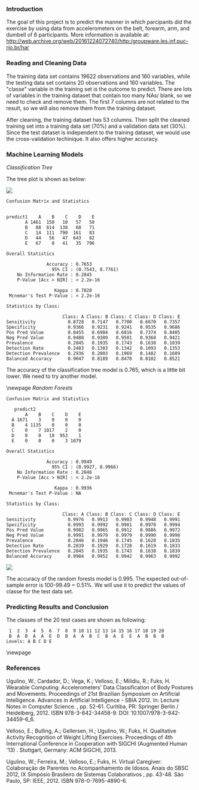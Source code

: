 ### Introduction

The goal of this project is to predict the manner in which parcipants
did the exercise by using data from accelerometers on the belt, forearm,
arm, and dumbell of 6 participants. More information is available at:
<http://web.archive.org/web/20161224072740/http:/groupware.les.inf.puc-rio.br/har>

### Reading and Cleaning Data

The training data set contains 19622 observations and 160 variables,
while the testing data set contains 20 observations and 160 variables.
The "classe" variable in the training set is the outcome to predict.
There are lots of variables in the training dataset that contain too
many NAs/ blank, so we need to check and remove them. The first 7
columns are not related to the result, so we will also remove them from
the training dataset.

After cleaning, the training dataset has 53 columns. Then split the
cleaned training set into a training data set (70%) and a validation
data set (30%). Since the test dataset is independent to the training
dataset, we would use the cross-validation techinique. It also offers
higher accuracy.

### Machine Learning Models

*Classification Tree*

The tree plot is shown as below:

![](Machine-Learning-Project/unnamed-chunk-2-1.png)

    Confusion Matrix and Statistics

            
    predict1    A    B    C    D    E
           A 1461  150   10   57   50
           B   88  814  138   68   71
           C   14  111  790  161   83
           D   44   56   47  643   82
           E   67    8   41   35  796

    Overall Statistics
                                              
                   Accuracy : 0.7653          
                     95% CI : (0.7543, 0.7761)
        No Information Rate : 0.2845          
        P-Value [Acc > NIR] : < 2.2e-16       
                                              
                      Kappa : 0.7028          
     Mcnemar's Test P-Value : < 2.2e-16       

    Statistics by Class:

                         Class: A Class: B Class: C Class: D Class: E
    Sensitivity            0.8728   0.7147   0.7700   0.6670   0.7357
    Specificity            0.9366   0.9231   0.9241   0.9535   0.9686
    Pos Pred Value         0.8455   0.6904   0.6816   0.7374   0.8405
    Neg Pred Value         0.9488   0.9309   0.9501   0.9360   0.9421
    Prevalence             0.2845   0.1935   0.1743   0.1638   0.1839
    Detection Rate         0.2483   0.1383   0.1342   0.1093   0.1353
    Detection Prevalence   0.2936   0.2003   0.1969   0.1482   0.1609
    Balanced Accuracy      0.9047   0.8189   0.8470   0.8102   0.8521

The accuracy of the classification tree model is 0.765, which is a
little bit lower. We need to try another model.

\newpage
*Random Forests*

    Confusion Matrix and Statistics

       predict2
           A    B    C    D    E
      A 1671    3    0    0    0
      B    4 1135    0    0    0
      C    0    7 1017    2    0
      D    0    0   10  953    1
      E    0    0    0    3 1079

    Overall Statistics
                                              
                   Accuracy : 0.9949          
                     95% CI : (0.9927, 0.9966)
        No Information Rate : 0.2846          
        P-Value [Acc > NIR] : < 2.2e-16       
                                              
                      Kappa : 0.9936          
     Mcnemar's Test P-Value : NA              

    Statistics by Class:

                         Class: A Class: B Class: C Class: D Class: E
    Sensitivity            0.9976   0.9913   0.9903   0.9948   0.9991
    Specificity            0.9993   0.9992   0.9981   0.9978   0.9994
    Pos Pred Value         0.9982   0.9965   0.9912   0.9886   0.9972
    Neg Pred Value         0.9991   0.9979   0.9979   0.9990   0.9998
    Prevalence             0.2846   0.1946   0.1745   0.1628   0.1835
    Detection Rate         0.2839   0.1929   0.1728   0.1619   0.1833
    Detection Prevalence   0.2845   0.1935   0.1743   0.1638   0.1839
    Balanced Accuracy      0.9984   0.9952   0.9942   0.9963   0.9992

![](project_files/figure-markdown_strict/unnamed-chunk-3-1.png)

The accuracy of the random forests model is 0.995. The expected
out-of-sample error is 100-99.49 = 0.51%. We will use it to predict the
values of classe for the test data set.

### Predicting Results and Conclusion

The classes of the 20 test cases are shown as following:

     1  2  3  4  5  6  7  8  9 10 11 12 13 14 15 16 17 18 19 20 
     B  A  B  A  A  E  D  B  A  A  B  C  B  A  E  E  A  B  B  B 
    Levels: A B C D E

\newpage
### References

Ugulino, W.; Cardador, D.; Vega, K.; Velloso, E.; Milidiu, R.; Fuks, H.
Wearable Computing: Accelerometers' Data Classification of Body Postures
and Movements. Proceedings of 21st Brazilian Symposium on Artificial
Intelligence. Advances in Artificial Intelligence - SBIA 2012. In:
Lecture Notes in Computer Science. , pp. 52-61. Curitiba, PR: Springer
Berlin / Heidelberg, 2012. ISBN 978-3-642-34458-9. DOI:
10.1007/978-3-642-34459-6\_6.

Velloso, E.; Bulling, A.; Gellersen, H.; Ugulino, W.; Fuks, H.
Qualitative Activity Recognition of Weight Lifting Exercises.
Proceedings of 4th International Conference in Cooperation with SIGCHI
(Augmented Human '13) . Stuttgart, Germany: ACM SIGCHI, 2013.

Ugulino, W.; Ferreira, M.; Velloso, E.; Fuks, H. Virtual Caregiver:
Colaboração de Parentes no Acompanhamento de Idosos. Anais do SBSC 2012,
IX Simpósio Brasileiro de Sistemas Colaborativos , pp. 43-48. São Paulo,
SP: IEEE, 2012. ISBN 978-0-7695-4890-6.
